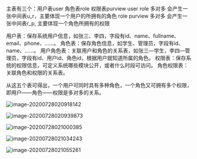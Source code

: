 主表有三个：用户表user 角色表role 权限表purview
user  role  多对多 会产生一张中间表u_r，主要体现一个用户的所拥有的角色
role  purview 多对多 会产生一张中间表r_p, 主要体现一个角色所拥有的权限

用户表：保存系统用户信息，如张三、李四，字段有id、name、fullname、email、phone、……。
角色表：保存角色信息，如学生、管理员，字段有id、name、……。
用户角色表：关联用户和角色的关系表，如张三—学生，李四—管理员，字段有id、用户id、角色id，根据用户就知道所属的角色。
权限表：保存系统的权限信息，可定义系统哪些模块公开，或者什么时段可访问。
角色权限表：关联角色和权限的关系表。

从这五个表可得出，一个用户可同时具有多种角色，一个角色又可拥有多个权限，即用户——角色——权限是多对多的关系。

![image-20200728020918142](/Users/xiongxq/我的坚果云/notes/images/image-20200728020918142.png)

![image-20200728020939873](/Users/xiongxq/我的坚果云/notes/images/image-20200728020939873.png)

![image-20200728021000385](/Users/xiongxq/我的坚果云/notes/images/image-20200728021000385.png)

![image-20200728021034243](/Users/xiongxq/我的坚果云/notes/images/image-20200728021034243.png)

![image-20200728021055261](/Users/xiongxq/我的坚果云/notes/images/image-20200728021055261.png)